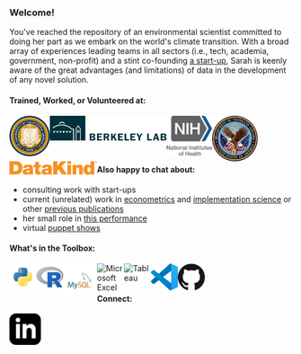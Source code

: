 ### Welcome! 

You've reached the repository of an environmental scientist committed to doing her part as we embark on the world's climate transition. With a broad array of experiences leading teams in all sectors (i.e., tech, academia, government, non-profit) and a stint co-founding [a start-up](https://www.crunchbase.com/organization/govrock), Sarah is keenly aware of the great advantages (and limitations) of data in the development of any novel solution. 

#### Trained, Worked, or Volunteered at:
<div style = "display:flex-box">
<img align="left" alt="UC Berkeley" width="72px" src="https://github.com/SIDaniels/SIDaniels/blob/main/images/Seal_of_University_of_California%2C_Berkeley.svg" />
<img align="left" alt="Lawerence Berkeley National Laboratory" width="208px" src="https://github.com/SIDaniels/SIDaniels/blob/main/images/Lawrence_Berkeley_National_Laboratory_logo.svg" /> 
<img align="left" alt="National Institutes of Health" width="81px" src="https://github.com/SIDaniels/SIDaniels/blob/main/images/NIH_2013_logo_vertical.svg" />
<img align="left" alt="Veterans Health Affairs" width="81px" src="https://github.com/SIDaniels/SIDaniels/blob/main/images/Seal_of_the_U.S._Department_of_Veterans_Affairs.svg" />
<img align="left" alt="DataKind" width="156px" src="https://github.com/SIDaniels/SIDaniels/blob/main/images/DK_LOGO_R_ORG.svg" /> 

<br />  
<br />  
<br />  <br />  

#### Also happy to chat about:
- consulting work with start-ups
- current (unrelated) work in [econometrics](https://pubmed.ncbi.nlm.nih.gov/36153575/) and [implementation science](https://pubmed.ncbi.nlm.nih.gov/36205470/) or other [previous publications](https://pubmed.ncbi.nlm.nih.gov/?term=sarah%20I.%20Daniels)
- her small role in [this performance](https://www.facebook.com/paul.s.flores/videos/10156889663253006)
- virtual [puppet shows](https://www.youtube.com/@frogandtoadpuppetshow8882)

#### What's in the Toolbox:
<img align="left" alt="Python" width="48px" src="https://raw.githubusercontent.com/github/explore/80688e429a7d4ef2fca1e82350fe8e3517d3494d/topics/python/python.png" /> 
<img align="left" alt="R" width="48px" src="https://raw.githubusercontent.com/github/explore/80688e429a7d4ef2fca1e82350fe8e3517d3494d/topics/r/r.png" /> 
<img align="left" alt="MySQL" width="60px" src="https://raw.githubusercontent.com/github/explore/80688e429a7d4ef2fca1e82350fe8e3517d3494d/topics/mysql/mysql.png" />
<img align="left" alt="Microsoft Excel" width="48px" src="https://img.icons8.com/color/452/microsoft-excel-2019--v1.png" />
<img align="left" alt="Tableau" width="48px" src="https://cdn.worldvectorlogo.com/logos/tableau-software.svg" />
<img align="left" alt="Visual Studio Code" width="48px" src="https://raw.githubusercontent.com/github/explore/80688e429a7d4ef2fca1e82350fe8e3517d3494d/topics/visual-studio-code/visual-studio-code.png" />
<img align="left" alt="GitHub" width="48px" src="https://raw.githubusercontent.com/github/explore/78df643247d429f6cc873026c0622819ad797942/topics/github/github.png" />
<br />
<br />






#### Connect: 
<img align="left" alt="LinkedIn" width="56px" src="https://github.com/SIDaniels/SIDaniels/blob/main/iconmonstr-linkedin-3.svg" />
